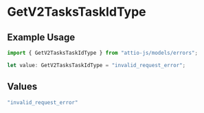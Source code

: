 # GetV2TasksTaskIdType

## Example Usage

```typescript
import { GetV2TasksTaskIdType } from "attio-js/models/errors";

let value: GetV2TasksTaskIdType = "invalid_request_error";
```

## Values

```typescript
"invalid_request_error"
```